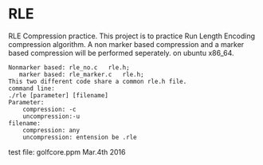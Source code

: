 # RLE
RLE Compression practice.
This project is to practice Run Length Encoding compression algorithm.
A non marker based compression and a marker based compression will be performed seperately. on ubuntu x86_64.
```
Nonmarker based: rle_no.c 	rle.h;
   marker based: rle_marker.c	rle.h;
This two different code share a common rle.h file.
command line: 
./rle [parameter] [filename]
Parameter:
	compression: -c
	uncompression:-u
filename:
	compression: any
	uncompression: entension be .rle
```
test file: golfcore.ppm
Mar.4th 2016
